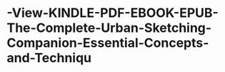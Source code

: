 # -View-KINDLE-PDF-EBOOK-EPUB-The-Complete-Urban-Sketching-Companion-Essential-Concepts-and-Techniqu